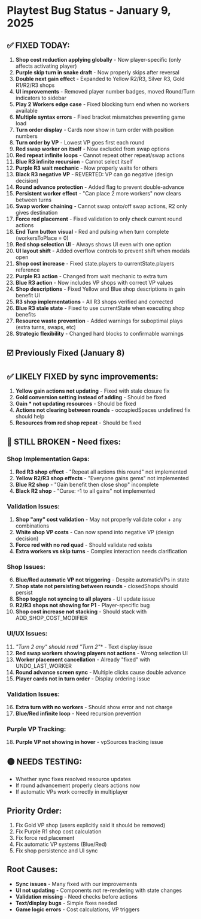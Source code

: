 # Playtest Bug Status - January 9, 2025

## ✅ FIXED TODAY:
1. **Shop cost reduction applying globally** - Now player-specific (only affects activating player)
2. **Purple skip turn in snake draft** - Now properly skips after reversal
3. **Double next gain effect** - Expanded to Yellow R2/R3, Silver R3, Gold R1/R2/R3 shops
4. **UI improvements** - Removed player number badges, moved Round/Turn indicators to sidebar
5. **Play 2 Workers edge case** - Fixed blocking turn end when no workers available
6. **Multiple syntax errors** - Fixed bracket mismatches preventing game load
7. **Turn order display** - Cards now show in turn order with position numbers
8. **Turn order by VP** - Lowest VP goes first each round
9. **Red swap worker on itself** - Now excluded from swap options
10. **Red repeat infinite loops** - Cannot repeat other repeat/swap actions
11. **Blue R3 infinite recursion** - Cannot select itself
12. **Purple R3 wait mechanic** - Now properly waits for others
13. **Black R3 negative VP** - REVERTED: VP can go negative (design decision)
14. **Round advance protection** - Added flag to prevent double-advance
15. **Persistent worker effect** - "Can place 2 more workers" now clears between turns
16. **Swap worker chaining** - Cannot swap onto/off swap actions, R2 only gives destination
17. **Force red placement** - Fixed validation to only check current round actions
18. **End Turn button visual** - Red and pulsing when turn complete (workersToPlace = 0)
19. **Red shop selection UI** - Always shows UI even with one option
20. **UI layout shift** - Added overflow controls to prevent shift when modals open
21. **Shop cost increase** - Fixed state.players to currentState.players reference
22. **Purple R3 action** - Changed from wait mechanic to extra turn
23. **Blue R3 action** - Now includes VP shops with correct VP values
24. **Shop descriptions** - Fixed Yellow and Blue shop descriptions in gain benefit UI
25. **R3 shop implementations** - All R3 shops verified and corrected
26. **Blue R3 stale state** - Fixed to use currentState when executing shop benefits
27. **Resource waste prevention** - Added warnings for suboptimal plays (extra turns, swaps, etc)
28. **Strategic flexibility** - Changed hard blocks to confirmable warnings

## ☑️ Previously Fixed (January 8)

## ✅ LIKELY FIXED by sync improvements:
1. **Yellow gain actions not updating** - Fixed with stale closure fix
2. **Gold conversion setting instead of adding** - Should be fixed
3. **Gain * not updating resources** - Should be fixed
4. **Actions not clearing between rounds** - occupiedSpaces undefined fix should help
5. **Resources from red shop repeat** - Should be fixed

## 🔴 STILL BROKEN - Need fixes:

### Shop Implementation Gaps:
1. **Red R3 shop effect** - "Repeat all actions this round" not implemented
2. **Yellow R2/R3 shop effects** - "Everyone gains gems" not implemented  
3. **Blue R2 shop** - "Gain benefit then close shop" incomplete
4. **Black R2 shop** - "Curse: -1 to all gains" not implemented

### Validation Issues:
1. **Shop "any" cost validation** - May not properly validate color + any combinations
2. **White shop VP costs** - Can now spend into negative VP (design decision)
3. **Force red with no red quad** - Should validate red exists
4. **Extra workers vs skip turns** - Complex interaction needs clarification

### Shop Issues:
6. **Blue/Red automatic VP not triggering** - Despite automaticVPs in state
7. **Shop state not persisting between rounds** - closedShops should persist
8. **Shop toggle not syncing to all players** - UI update issue
9. **R2/R3 shops not showing for P1** - Player-specific bug
10. **Shop cost increase not stacking** - Should stack with ADD_SHOP_COST_MODIFIER

### UI/UX Issues:
11. **"Turn 2 any" should read "Turn 2*"** - Text display issue
12. **Red swap workers showing players not actions** - Wrong selection UI
13. **Worker placement cancellation** - Already "fixed" with UNDO_LAST_WORKER
14. **Round advance screen sync** - Multiple clicks cause double advance
15. **Player cards not in turn order** - Display ordering issue

### Validation Issues:
16. **Extra turn with no workers** - Should show error and not charge
17. **Blue/Red infinite loop** - Need recursion prevention

### Purple VP Tracking:
18. **Purple VP not showing in hover** - vpSources tracking issue

## 🟡 NEEDS TESTING:
- Whether sync fixes resolved resource updates
- If round advancement properly clears actions now
- If automatic VPs work correctly in multiplayer

## Priority Order:
1. Fix Gold VP shop (users explicitly said it should be removed)
2. Fix Purple R1 shop cost calculation
3. Fix force red placement
4. Fix automatic VP systems (Blue/Red)
5. Fix shop persistence and UI sync

## Root Causes:
- **Sync issues** - Many fixed with our improvements
- **UI not updating** - Components not re-rendering with state changes
- **Validation missing** - Need checks before actions
- **Text/display bugs** - Simple fixes needed
- **Game logic errors** - Cost calculations, VP triggers